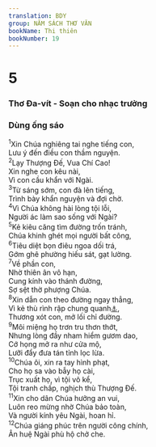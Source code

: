 ```yaml
---
translation: BDY
group: NĂM SÁCH THƠ VĂN
bookName: Thi thiên 
bookNumber: 19
---
```


<div class="title"><h1>5</h1><h3>Thơ Đa-vít - Soạn cho nhạc trưởng</h3><h3>Dùng ống sáo</h3></div>
<span class="verse thi_5_1"><sup>1</sup>Xin Chúa nghiêng tai nghe tiếng con,<br/>Lưu ý đến điều con thầm nguyện.<br/></span>
<span class="verse thi_5_2"><sup>2</sup>Lạy Thượng Đế, Vua Chí Cao!<br/>Xin nghe con kêu nài,<br/>Vì con cầu khẩn với Ngài.<br/></span>
<span class="verse thi_5_3"><sup>3</sup>Từ sáng sớm, con đà lên tiếng,<br/>Trình bày khẩn nguyện và đợi chờ.<br/></span>
<span class="verse thi_5_4"><sup>4</sup>Vì Chúa không hài lòng tội lỗi,<br/>Người ác làm sao sống với Ngài?<br/></span>
<span class="verse thi_5_5"><sup>5</sup>Kẻ kiêu căng tìm đường trốn tránh,<br/>Chúa khinh ghét mọi người bất công,<br/></span>
<span class="verse thi_5_6"><sup>6</sup>Tiêu diệt bọn điêu ngoa dối trá,<br/>Gớm ghê phường hiếu sát, gạt lường.<br/></span>
<span class="verse thi_5_7"><sup>7</sup>Về phần con,<br/>Nhờ thiên ân vô hạn,<br/>Cung kính vào thánh đường,<br/>Sợ sệt thờ phượng Chúa.<br/></span>
<span class="verse thi_5_8"><sup>8</sup>Xin dẫn con theo đường ngay thẳng,<br/>Vì kẻ thù rình rập chung quanh<a href="#" data-toggle="tooltip" data-placement="bottom" title="ngụ ý">⚓</a>,<br/>Thương xót con, mở lối chỉ đường.<br/></span>
<span class="verse thi_5_9"><sup>9</sup>Môi miệng họ trơn tru thơn thớt,<br/>Nhưng lòng đầy nham hiểm gươm dao,<br/>Cớ họng mở ra như cửa mộ,<br/>Lưỡi đẩy đưa tán tỉnh lọc lừa.<br/></span>
<span class="verse thi_5_10"><sup>10</sup>Chúa ôi, xin ra tay hình phạt,<br/>Cho họ sa vào bẫy họ cài,<br/>Trục xuất họ, vì tội vô kể,<br/>Tội tranh chấp, nghịch thù Thượng Đế.<br/></span>
<span class="verse thi_5_11"><sup>11</sup>Xin cho dân Chúa hưởng an vui,<br/>Luôn reo mừng nhờ Chúa bảo toàn,<br/>Và người kính yêu Ngài, hoan hỉ.<br/></span>
<span class="verse thi_5_12"><sup>12</sup>Chúa giáng phúc trên người công chính,<br/>Ân huệ Ngài phù hộ chở che.</span>
